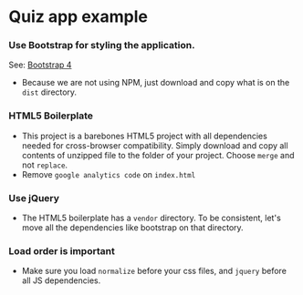 # Quiz app example

### Use Bootstrap for styling the application.

See: [Bootstrap 4](http://v4-alpha.getbootstrap.com/getting-started/download/)

* Because we are not using NPM, just download and copy what is on the `dist` directory.

### HTML5 Boilerplate

* This project is a barebones HTML5 project with all dependencies needed for cross-browser compatibility. Simply download and copy all contents of unzipped file to the folder of your project. Choose `merge` and not `replace`.
* Remove `google analytics code` on `index.html`

### Use jQuery

* The HTML5 boilerplate has a `vendor` directory. To be consistent, let's move all the dependencies like bootstrap on that directory.

### Load order is important

* Make sure you load `normalize` before your css files, and `jquery` before all JS dependencies.
